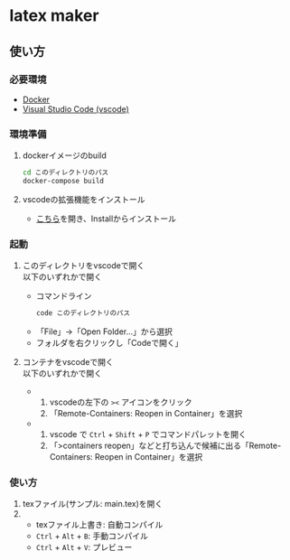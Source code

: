 # latex maker

## 使い方

### 必要環境
* [Docker](https://www.docker.com/products/docker-desktop)
* [Visual Studio Code (vscode)](https://azure.microsoft.com/ja-jp/products/visual-studio-code/)

### 環境準備

1. dockerイメージのbuild
    ```sh
    cd このディレクトリのパス
    docker-compose build
    ```

2. vscodeの拡張機能をインストール
    * [こちら](https://marketplace.visualstudio.com/items?itemName=ms-vscode-remote.remote-containers)を開き、Installからインストール

### 起動

1. このディレクトリをvscodeで開く  
   以下のいずれかで開く
    * コマンドライン
      ```sh
      code このディレクトリのパス
      ```
    * 「File」->「Open Folder...」から選択
    * フォルダを右クリックし「Codeで開く」
      
2. コンテナをvscodeで開く  
   以下のいずれかで開く
   * 1. vscodeの左下の `><` アイコンをクリック
     2. 「Remote-Containers: Reopen in Container」を選択
   * 1. vscode で `Ctrl` + `Shift` + `P` でコマンドパレットを開く
     2. 「>containers reopen」などと打ち込んで候補に出る「Remote-Containers: Reopen in Container」を選択

### 使い方
1. texファイル(サンプル: main.tex)を開く
2. * texファイル上書き: 自動コンパイル
   * `Ctrl` + `Alt` + `B`: 手動コンパイル
   * `Ctrl` + `Alt` + `V`: プレビュー